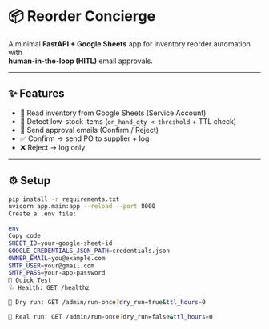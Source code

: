 # 📦 Reorder Concierge

A minimal **FastAPI + Google Sheets** app for inventory reorder automation with  
**human-in-the-loop (HITL)** email approvals.

---

## ✨ Features
- 📑 Read inventory from Google Sheets (Service Account)  
- 🔎 Detect low-stock items (`on_hand_qty < threshold` + TTL check)  
- 📧 Send approval emails (Confirm / Reject)  
- ✅ Confirm → send PO to supplier + log  
- ❌ Reject → log only  

---

## ⚙️ Setup

```bash
pip install -r requirements.txt
uvicorn app.main:app --reload --port 8000
Create a .env file:

env
Copy code
SHEET_ID=your-google-sheet-id
GOOGLE_CREDENTIALS_JSON_PATH=credentials.json
OWNER_EMAIL=you@example.com
SMTP_USER=your@gmail.com
SMTP_PASS=your-app-password
🧪 Quick Test
🩺 Health: GET /healthz

📝 Dry run: GET /admin/run-once?dry_run=true&ttl_hours=0

🚀 Real run: GET /admin/run-once?dry_run=false&ttl_hours=0